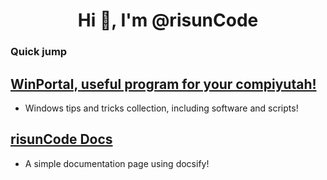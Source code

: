 <h1 align="center">Hi 👋, I'm @risunCode</h1> 

### Quick jump 
## [WinPortal, useful program for your compiyutah!](https://github.com/risunCode/WinPortal)
- Windows tips and tricks collection, including software and scripts!


## [risunCode Docs](https://risuncode.github.io/risunCode/)
- A simple documentation page using docsify!

